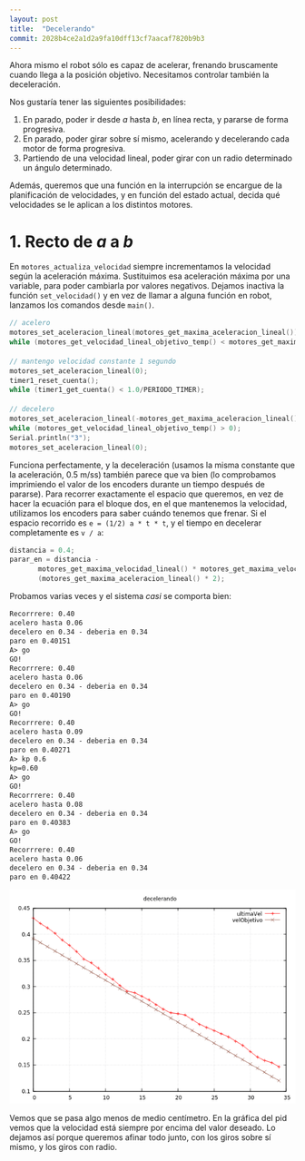 ```yaml
---
layout: post
title:  "Decelerando"
commit: 2028b4ce2a1d2a9fa10dff13cf7aacaf7820b9b3
---
```

Ahora mismo el robot sólo es capaz de acelerar, frenando bruscamente cuando llega a la posición objetivo.
Necesitamos controlar también la deceleración.

Nos gustaría tener las siguientes posibilidades:

1. En parado, poder ir desde _a_ hasta _b_, en línea recta, y pararse de forma progresiva.
2. En parado, poder girar sobre sí mismo, acelerando y decelerando cada motor de forma progresiva.
3. Partiendo de una velocidad lineal, poder girar con un radio determinado un ángulo determinado.

Además, queremos que una función en la interrupción se encargue de la planificación de velocidades, y en
función del estado actual, decida qué velocidades se le aplican a los distintos motores.

# 1. Recto de _a_ a _b_

En `motores_actualiza_velocidad` siempre incrementamos la velocidad según la aceleración máxima. Sustituimos
esa aceleración máxima por una variable, para poder cambiarla por valores negativos. Dejamos inactiva la
función `set_velocidad()` y en vez de llamar a alguna función en robot, lanzamos los comandos desde `main()`. 

```cpp
// acelero
motores_set_aceleracion_lineal(motores_get_maxima_aceleracion_lineal());
while (motores_get_velocidad_lineal_objetivo_temp() < motores_get_maxima_velocidad_lineal());

// mantengo velocidad constante 1 segundo
motores_set_aceleracion_lineal(0);
timer1_reset_cuenta();
while (timer1_get_cuenta() < 1.0/PERIODO_TIMER);

// decelero
motores_set_aceleracion_lineal(-motores_get_maxima_aceleracion_lineal());
while (motores_get_velocidad_lineal_objetivo_temp() > 0);
Serial.println("3");
motores_set_aceleracion_lineal(0);
```

Funciona perfectamente, y la deceleración (usamos la misma constante que la aceleración, 0.5 m/ss) también
parece que va bien (lo comprobamos imprimiendo el valor de los encoders durante un tiempo después de pararse).
Para recorrer exactamente el espacio que queremos, en vez de hacer la ecuación para el bloque dos, en el que
mantenemos la velocidad, utilizamos los encoders para saber cuándo tenemos que frenar. Si el espacio recorrido
es `e = (1/2) a * t * t`, y el tiempo en decelerar completamente es `v / a`:

```cpp
distancia = 0.4;
parar_en = distancia - 
       motores_get_maxima_velocidad_lineal() * motores_get_maxima_velocidad_lineal() /
       (motores_get_maxima_aceleracion_lineal() * 2);
```

Probamos varias veces y el sistema _casi_ se comporta bien:

```
Recorrrere: 0.40
acelero hasta 0.06
decelero en 0.34 - deberia en 0.34
paro en 0.40151
A> go
GO!
Recorrrere: 0.40
acelero hasta 0.06
decelero en 0.34 - deberia en 0.34
paro en 0.40190
A> go
GO!
Recorrrere: 0.40
acelero hasta 0.09
decelero en 0.34 - deberia en 0.34
paro en 0.40271
A> kp 0.6
kp=0.60
A> go
GO!
Recorrrere: 0.40
acelero hasta 0.08
decelero en 0.34 - deberia en 0.34
paro en 0.40383
A> go
GO!
Recorrrere: 0.40
acelero hasta 0.06
decelero en 0.34 - deberia en 0.34
paro en 0.40422
```

![deacelerando](../assets/2019-01-29-decelerando.png)

Vemos que se pasa algo menos de medio centímetro. En la gráfica del pid vemos que la velocidad
está siempre por encima del valor deseado. Lo dejamos así porque queremos afinar todo junto, con
los giros sobre sí mismo, y los giros con radio.

